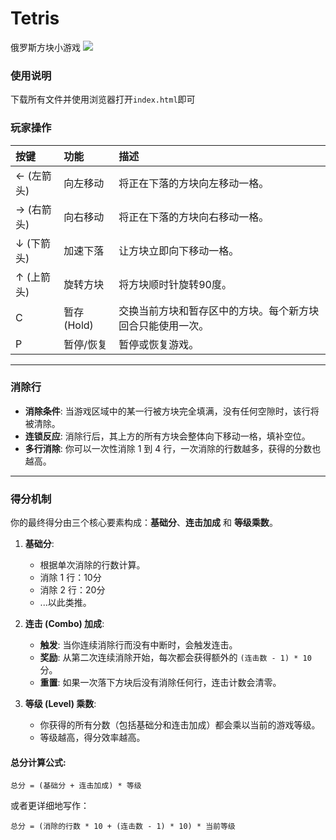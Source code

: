 # Tetris
俄罗斯方块小游戏
![](http://datetuchang.dateball.tech/eafe726ac979127722d288f73a504691.png)
### 使用说明

下载所有文件并使用浏览器打开`index.html`即可

### 玩家操作

| 按键       | 功能        | 描述                                                       |
| :--------- | :---------- | :--------------------------------------------------------- |
| ← (左箭头) | 向左移动    | 将正在下落的方块向左移动一格。                             |
| → (右箭头) | 向右移动    | 将正在下落的方块向右移动一格。                             |
| ↓ (下箭头) | 加速下落    | 让方块立即向下移动一格。                                   |
| ↑ (上箭头) | 旋转方块    | 将方块顺时针旋转90度。                                     |
| C          | 暂存 (Hold) | 交换当前方块和暂存区中的方块。每个新方块回合只能使用一次。 |
| P          | 暂停/恢复   | 暂停或恢复游戏。                                           |

---

### 消除行

*   **消除条件**: 当游戏区域中的某一行被方块完全填满，没有任何空隙时，该行将被清除。
*   **连锁反应**: 消除行后，其上方的所有方块会整体向下移动一格，填补空位。
*   **多行消除**: 你可以一次性消除 1 到 4 行，一次消除的行数越多，获得的分数也越高。

---

### 得分机制

你的最终得分由三个核心要素构成：**基础分**、**连击加成** 和 **等级乘数**。

1.  **基础分**:
    *   根据单次消除的行数计算。
    *   消除 1 行：10分
    *   消除 2 行：20分
    *   ...以此类推。

2.  **连击 (Combo) 加成**:
    *   **触发**: 当你连续消除行而没有中断时，会触发连击。
    *   **奖励**: 从第二次连续消除开始，每次都会获得额外的 `(连击数 - 1) * 10` 分。
    *   **重置**: 如果一次落下方块后没有消除任何行，连击计数会清零。

3.  **等级 (Level) 乘数**:
    *   你获得的所有分数（包括基础分和连击加成）都会乘以当前的游戏等级。
    *   等级越高，得分效率越高。

#### 总分计算公式:

```
总分 = (基础分 + 连击加成) * 等级
```

或者更详细地写作：

```
总分 = (消除的行数 * 10 + (连击数 - 1) * 10) * 当前等级
```
